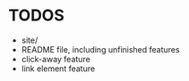# TODOS

- site/
- README file, including unfinished features
- click-away feature
- link element feature
